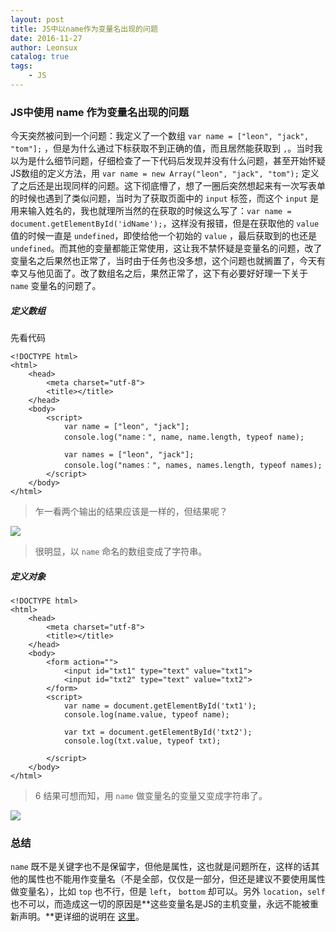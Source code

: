 ```yaml
---
layout: post
title: JS中以name作为变量名出现的问题
date: 2016-11-27
author: Leonsux
catalog: true
tags: 
	- JS
---
```


### JS中使用 name 作为变量名出现的问题

今天突然被问到一个问题：我定义了一个数组 `var name = ["leon", "jack", "tom"];` ，但是为什么通过下标获取不到正确的值，而且居然能获取到 `,`。当时我以为是什么细节问题，仔细检查了一下代码后发现并没有什么问题，甚至开始怀疑JS数组的定义方法，用 `var name = new Array("leon", "jack", "tom");` 定义了之后还是出现同样的问题。这下彻底懵了，想了一圈后突然想起来有一次写表单的时候也遇到了类似问题，当时为了获取页面中的 `input` 标签，而这个 `input` 是用来输入姓名的，我也就理所当然的在获取的时候这么写了：`var name = document.getElementById('idName');`，这样没有报错，但是在获取他的 `value` 值的时候一直是 `undefined`，即使给他一个初始的 `value` ，最后获取到的也还是 `undefined`。而其他的变量都能正常使用，这让我不禁怀疑是变量名的问题，改了变量名之后果然也正常了，当时由于任务也没多想，这个问题也就搁置了，今天有幸又与他见面了。改了数组名之后，果然正常了，这下有必要好好理一下关于 `name` 变量名的问题了。

##### 定义数组

先看代码
```
<!DOCTYPE html>
<html>
	<head>
		<meta charset="utf-8">
		<title></title>
	</head>
	<body>
		<script>
			var name = ["leon", "jack"];
			console.log("name：", name, name.length, typeof name);

			var names = ["leon", "jack"];
			console.log("names：", names, names.length, typeof names);
		</script>
	</body>
</html>

```
> 乍一看两个输出的结果应该是一样的，但结果呢？

![](http://upload-images.jianshu.io/upload_images/3629578-c419779e733a9bc9.png?imageMogr2/auto-orient/strip%7CimageView2/2/w/1240)

> 很明显，以 `name` 命名的数组变成了字符串。

##### 定义对象
```
<!DOCTYPE html>
<html>
	<head>
		<meta charset="utf-8">
		<title></title>
	</head>
	<body>
		<form action="">
			<input id="txt1" type="text" value="txt1">
			<input id="txt2" type="text" value="txt2">
		</form>
		<script>
			var name = document.getElementById('txt1');
			console.log(name.value, typeof name);

			var txt = document.getElementById('txt2');
			console.log(txt.value, typeof txt);

		</script>
	</body>
</html>
```
>6 结果可想而知，用 `name` 做变量名的变量又变成字符串了。

![](http://upload-images.jianshu.io/upload_images/3629578-f4c8484cd18aa5ff.png?imageMogr2/auto-orient/strip%7CimageView2/2/w/1240)

### 总结

`name` 既不是关键字也不是保留字，但他是属性，这也就是问题所在，这样的话其他的属性也不能用作变量名（不是全部，仅仅是一部分，但还是建议不要使用属性做变量名），比如 `top` 也不行，但是 `left`， `bottom` 却可以。另外 `location`，`self` 也不可以，而造成这一切的原因是**这些变量名是JS的主机变量，永远不能被重新声明。**更详细的说明在 [这里](https://www.nczonline.net/blog/2007/06/03/javascript-variable-names-you-shouldn-t-use/)。
